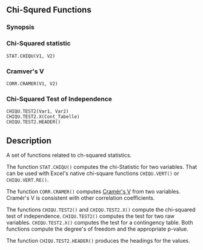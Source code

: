 ## Chi-Squred Functions

### Synopsis

### Chi-Squared statistic
```
STAT.CHIQU(V1, V2)
```

### Cramver's V

```
CORR.CRAMER(V1, V2)
```

### Chi-Squared Test of Independence

```
CHIQU.TEST2(Var1, Var2)
CHIQU.TEST2.X(Cont_Tabelle)
CHIQU.TEST2.HEADER()
```

## Description

A set of functions related to ch-squared statistics. 

The function `STAT.CHIQU()` computes the chi-Statistic for two variables. That can be used with Excel's native chi-square functions `CHIQU.VERT()` or `CHIQU.VERT.RE()`.

The function `CORR.CRAMER()` computes [Cramér's V](https://en.wikipedia.org/wiki/Cram%C3%A9r%27s_V) from two variables. Cramér's V is consistent with other correlation coefficients.

The functions `CHIQU.TEST2()` and `CHIQU.TEST2.X()` compute the chi-squared test of independence. `CHIQU.TEST2()` computes the test for two raw variables. `CHIQU.TEST2.X()` computes the test for a contingency table. Both functions compute the degree's of freedom and the appropriate p-value. 

The function `CHIQU.TEST2.HEADER()` produces the headings for the values. 